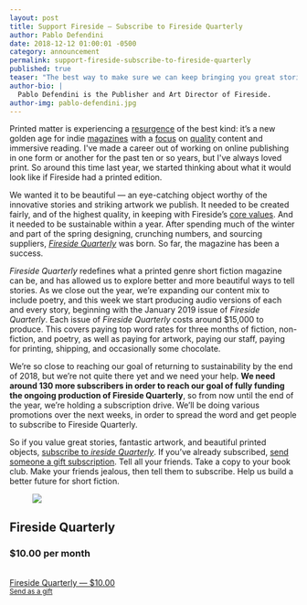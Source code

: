 ```yaml
---
layout: post
title: Support Fireside — Subscribe to Fireside Quarterly
author: Pablo Defendini
date: 2018-12-12 01:00:01 -0500
category: announcement
permalink: support-fireside-subscribe-to-fireside-quarterly
published: true
teaser: "The best way to make sure we can keep bringing you great stories and stunning artwork is to support Fireside with your money. The very best way to support us with your money is to subscribe to our print magazine. "
author-bio: |
  Pablo Defendini is the Publisher and Art Director of Fireside.
author-img: pablo-defendini.jpg
---
```


Printed matter is experiencing  a [resurgence](https://magculture.com/) of the best kind: it’s a new golden age for indie [magazines](https://www.offscreenmag.com/) with a [focus](https://www.surfersjournal.com/) on [quality](https://apwot.com/) content and immersive reading. I've made a career out of working on online publishing in one form or another for the past ten or so years, but I've always loved print. So around this time last year, we started thinking about what it would look like if Fireside had a printed edition.

We wanted it to be beautiful — an eye-catching object worthy of the innovative stories and striking artwork we publish. It needed to be created fairly, and of the highest quality, in keeping with Fireside’s [core values](https://firesidefiction.com/values). And it needed to be sustainable within a year. After spending much of the winter and part of the spring designing, crunching numbers, and sourcing suppliers, [_Fireside Quarterly_](https://firesidefiction.com/subscribe) was born. So far, the magazine has been a success.

_Fireside Quarterly_ redefines what a printed genre short fiction magazine can be, and has allowed us to explore better and more beautiful ways to tell stories. As we close out the year, we’re expanding our content mix to include poetry, and this week we start producing audio versions of each and every story, beginning with the January 2019 issue of _Fireside Quarterly_. Each issue of _Fireside Quarterly_ costs around $15,000 to produce. This covers paying top word rates for three months of fiction, non-fiction, and poetry, as well as paying for artwork, paying our staff, paying for printing, shipping, and occasionally some chocolate.

We’re so close to reaching our goal of returning to sustainability by the end of 2018, but we’re not quite there yet and we need your help. **We need around 130 more subscribers in order to reach our goal of fully funding the ongoing production of Fireside Quarterly**, so from now until the end of the year, we’re holding a subscription drive. We’ll be doing various promotions over the next weeks, in order to spread the word and get people to subscribe to Fireside Quarterly.

So if you value great stories, fantastic artwork, and beautiful printed objects, [subscribe to _ireside Quarterly_](https://firesidefiction.memberful.com/checkout?plan=25789&utm_campaign=d62b25cdc8-EMAIL_CAMPAIGN_2018_01_13_COPY_01&utm_medium=email&utm_source=Fireside+Fiction+Co.+Newsletter&utm_term=0_afc8f5cf09-d62b25cdc8-171845833). If you’ve already subscribed, [send someone a gift subscription](https://firesidefiction.memberful.com/gift?plan=25936&utm_campaign=d62b25cdc8-EMAIL_CAMPAIGN_2018_01_13_COPY_01&utm_medium=email&utm_source=Fireside+Fiction+Co.+Newsletter&utm_term=0_afc8f5cf09-d62b25cdc8-171845833). Tell all your friends. Take a copy to your book club. Make your friends jealous, then tell them to subscribe. Help us build a better future for short fiction.

<div class="subscription-tier print">
  <figure><img src="{{ "/images/graphics/magazine-product-page-hero-shot.png" | relative_url}}"></figure>
  <div>
    <h2>Fireside Quarterly</h2>
    <h3>$10.00 per month</h3><br>
    <a href="https://firesidefiction.memberful.com/checkout?plan=25789" class="btn">Fireside Quarterly — $10.00</a>
    <br>
    <small><!--<a href="https://firesidefiction.memberful.com/checkout?plan=25936">Subscribe for a Year</a> | --><a href="https://firesidefiction.memberful.com/gift?plan=25936">Send as a gift</a></small>
  </div>
</div>
